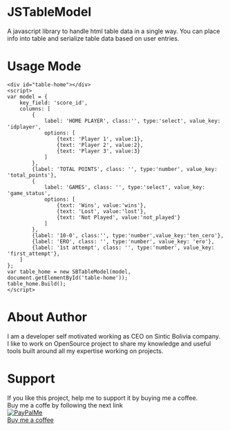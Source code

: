 # JSTableModel
A javascript library to handle html table data in a single way.
You can place info into table and serialize table data based on user entries.

# Usage Mode
```
<div id="table-home"></div>
<script>
var model = {
	key_field: 'score_id',
	columns: [
		{
			label: 'HOME PLAYER', class:'', type:'select', value_key: 'idplayer', 
			options: [
				{text: 'Player 1', value:1},
				{text: 'Player 2', value:2},
				{text: 'Player 3', value:3}
			]
		},
		{label: 'TOTAL POINTS', class: '', type:'number', value_key: 'total_points'},
		{
			label: 'GAMES', class: '', type:'select', value_key: 'game_status',
			options: [
				{text: 'Wins', value:'wins'},
				{text: 'Lost', value:'lost'},
				{text: 'Not Played', value:'not_played'}
			]
		},
		{label: '10-0', class:'', type:'number',value_key:'ten_cero'},
		{label: 'ERO', class: '', type:'number', value_key: 'ero'},
		{label: '1st attempt', class: '', type:'number', value_key: 'first_attempt'},
	]
};
var table_home = new SBTableModel(model, document.getElementById('table-home'));
table_home.Build();
</script>
```
# About Author
I am a developer self motivated working as CEO on Sintic Bolivia company.<br/>
I like to work on OpenSource project to share my knowledge and useful tools built around all my expertise working on projects.<br/>

# Support
If you like this project, help me to support it by buying me a coffee.<br/>
Buy me a coffe by following the next link<br/>
<a href="https://paypal.me/sinticbolivia" style="text-align:center;">
	<img src="https://pics.paypal.com/00/p/Mjc5MDY5NjItYTBiYS00M2I1LThiZWItNGNjNmVjOGM5Y2U1/image_2.JPG" alt="" /><br/>
<img src="https://camo.githubusercontent.com/bb217cc672bb9b7ecffa9bcc75dd0d7a3776af53/687474703a2f2f6772617065736a732e636f6d2f696d672f70706d652e706e67" alt="PayPalMe" style="max-width:100%;"><br/>
	Buy me a coffee
</a>
